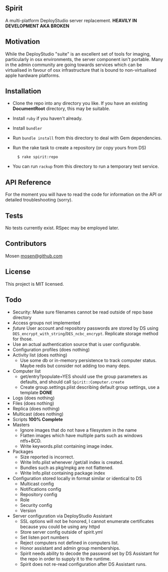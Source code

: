 ## Spirit

A multi-platform DeployStudio server replacement. **HEAVILY IN DEVELOPMENT AKA BROKEN**

## Motivation

While the DeployStudio "suite" is an excellent set of tools for imaging, particularly in osx environments,
the server component isn't portable. Many in the admin community are going towards services which can be virtualised
in favour of osx infrastructure that is bound to non-virtualised apple hardware platforms.

## Installation

- Clone the repo into any directory you like. If you have an existing __DocumentRoot__ directory, this may be suitable.
- Install `ruby` if you haven't already.
- Install `bundler`
- Run `bundle install` from this directory to deal with Gem dependencies.
- Run the rake task to create a repository (or copy yours from DS)

        $ rake spirit:repo

- You can run `rackup` from this directory to run a temporary test service.

## API Reference

For the moment you will have to read the code for information on the API or detailed troubleshooting (sorry).

## Tests

No tests currently exist. RSpec may be employed later.

## Contributors

Mosen <mosen@github.com>

## License

This project is MIT licensed.

## Todo

+ Security: Make sure filenames cannot be read outside of repo base directory
+ Access groups not implemented
+ *future* User account and repository passwords are stored by DS using `DES_encrypt_with_string`/`DES_ncbc_encrypt`.
Replicate storage method for those.
+ Use an actual authentication source that is user configurable.
+ Configuration profiles (does nothing)
+ Activity list (does nothing)
    + Use some db or in-memory persistence to track computer status. Maybe redis but
    consider not adding too many deps.
+ Computer list
    + get/entry?populate=YES should use the group parameters as defaults, and should call `Spirit::Computer.create`
    + Create group.settings.plist describing default group settings, use a template __DONE__
+ Logs (does nothing)
+ Files (does nothing)
+ Replica (does nothing)
+ Multicast (does nothing)
+ Scripts __100% Complete__
+ Masters
    - Ignore images that do not have a filesystem in the name
    - Flatten images which have multiple parts such as windows ntfs+BCD.
    - Write keywords.plist containing image index.
+ Packages
    - Size reported is incorrect.
    - Write Info.plist whenever /get/all index is created.
    - Bundles such as pkg/mpkg are not flattened.
    - Write Info.plist containing package index
+ Configuration stored locally in format similar or identical to DS
    - Multicast config
    - Notifications config
    - Repository config
    - Role
    - Security config
    - Version
+ Server configuration via DeployStudio Assistant
    - SSL options will not be honored, I cannot enumerate certificates because you could be using any httpd
    - Store server config outside of spirit.yml
    - Set listen port numbers
    - Reject computers not defined in computers list.
    - Honor assistant and admin group memberships.
    - Spirit needs ability to decode the password set by DS Assistant for the repo in order to supply it to the runtime.
    - Spirit does not re-read configuration after DS Assistant runs.